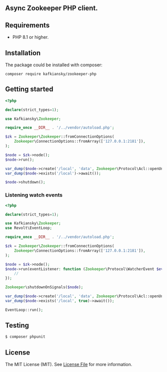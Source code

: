 ## Async Zookeeper PHP client.

## Requirements

- PHP 8.1 or higher.

## Installation

The package could be installed with composer:

```shell
composer require kafkiansky/zookeeper-php
```

## Getting started

```php
<?php

declare(strict_types=1);

use Kafkiansky\Zookeeper;

require_once __DIR__ . '/../vendor/autoload.php';

$zk = Zookeeper\Zookeeper::fromConnectionOptions(
    Zookeeper\ConnectionOptions::fromArray(['127.0.0.1:2181']),
);

$node = $zk->node();
$node->run();

var_dump($node->create('/local', 'data', Zookeeper\Protocol\Acl::openUnsafe())->await());
var_dump($node->exists('/local')->await());

$node->shutdown();
```
### Listening watch events

```php
<?php

declare(strict_types=1);

use Kafkiansky\Zookeeper;
use Revolt\EventLoop;

require_once __DIR__ . '/../vendor/autoload.php';

$zk = Zookeeper\Zookeeper::fromConnectionOptions(
    Zookeeper\ConnectionOptions::fromArray(['127.0.0.1:2181']),
);

$node = $zk->node();
$node->run(eventListener: function (Zookeeper\Protocol\WatcherEvent $event): void {
    //
});

Zookeeper\shutdownOnSignals($node);

var_dump($node->create('/local', 'data', Zookeeper\Protocol\Acl::openUnsafe())->await());
var_dump($node->exists('/local', true)->await());

EventLoop::run();
```

## Testing

``` bash
$ composer phpunit
```  

## License

The MIT License (MIT). See [License File](LICENSE.md) for more information.